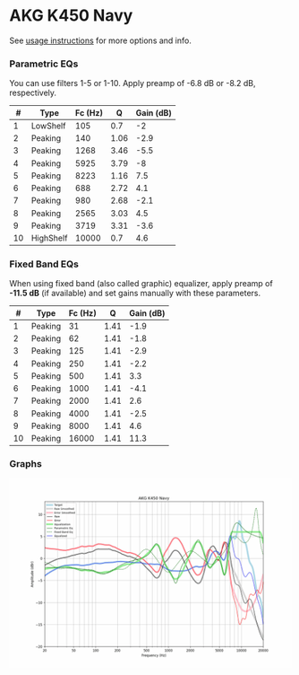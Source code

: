 # AKG K450 Navy
See [usage instructions](https://github.com/jaakkopasanen/AutoEq#usage) for more options and info.

### Parametric EQs
You can use filters 1-5 or 1-10. Apply preamp of -6.8 dB or -8.2 dB, respectively.

|   # | Type      |   Fc (Hz) |    Q |   Gain (dB) |
|-----|-----------|-----------|------|-------------|
|   1 | LowShelf  |       105 | 0.7  |        -2   |
|   2 | Peaking   |       140 | 1.06 |        -2.9 |
|   3 | Peaking   |      1268 | 3.46 |        -5.5 |
|   4 | Peaking   |      5925 | 3.79 |        -8   |
|   5 | Peaking   |      8223 | 1.16 |         7.5 |
|   6 | Peaking   |       688 | 2.72 |         4.1 |
|   7 | Peaking   |       980 | 2.68 |        -2.1 |
|   8 | Peaking   |      2565 | 3.03 |         4.5 |
|   9 | Peaking   |      3719 | 3.31 |        -3.6 |
|  10 | HighShelf |     10000 | 0.7  |         4.6 |

### Fixed Band EQs
When using fixed band (also called graphic) equalizer, apply preamp of **-11.5 dB** (if available) and set gains manually with these parameters.

|   # | Type    |   Fc (Hz) |    Q |   Gain (dB) |
|-----|---------|-----------|------|-------------|
|   1 | Peaking |        31 | 1.41 |        -1.9 |
|   2 | Peaking |        62 | 1.41 |        -1.8 |
|   3 | Peaking |       125 | 1.41 |        -2.9 |
|   4 | Peaking |       250 | 1.41 |        -2.2 |
|   5 | Peaking |       500 | 1.41 |         3.3 |
|   6 | Peaking |      1000 | 1.41 |        -4.1 |
|   7 | Peaking |      2000 | 1.41 |         2.6 |
|   8 | Peaking |      4000 | 1.41 |        -2.5 |
|   9 | Peaking |      8000 | 1.41 |         4.6 |
|  10 | Peaking |     16000 | 1.41 |        11.3 |

### Graphs
![](./AKG%20K450%20Navy.png)
